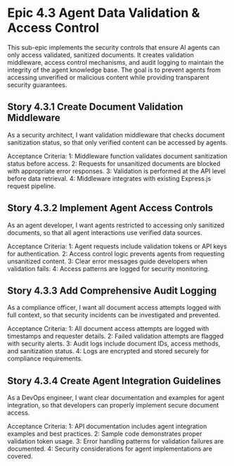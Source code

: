 # Epic 4.3 Agent Data Validation & Access Control

This sub-epic implements the security controls that ensure AI agents can only access validated, sanitized documents. It creates validation middleware, access control mechanisms, and audit logging to maintain the integrity of the agent knowledge base. The goal is to prevent agents from accessing unverified or malicious content while providing transparent security guarantees.

## Story 4.3.1 Create Document Validation Middleware

As a security architect, I want validation middleware that checks document sanitization status, so that only verified content can be accessed by agents.

Acceptance Criteria:
1: Middleware function validates document sanitization status before access.
2: Requests for unsanitized documents are blocked with appropriate error responses.
3: Validation is performed at the API level before data retrieval.
4: Middleware integrates with existing Express.js request pipeline.

## Story 4.3.2 Implement Agent Access Controls

As an agent developer, I want agents restricted to accessing only sanitized documents, so that all agent interactions use verified data sources.

Acceptance Criteria:
1: Agent requests include validation tokens or API keys for authentication.
2: Access control logic prevents agents from requesting unsanitized content.
3: Clear error messages guide developers when validation fails.
4: Access patterns are logged for security monitoring.

## Story 4.3.3 Add Comprehensive Audit Logging

As a compliance officer, I want all document access attempts logged with full context, so that security incidents can be investigated and prevented.

Acceptance Criteria:
1: All document access attempts are logged with timestamps and requester details.
2: Failed validation attempts are flagged with security alerts.
3: Audit logs include document IDs, access methods, and sanitization status.
4: Logs are encrypted and stored securely for compliance requirements.

## Story 4.3.4 Create Agent Integration Guidelines

As a DevOps engineer, I want clear documentation and examples for agent integration, so that developers can properly implement secure document access.

Acceptance Criteria:
1: API documentation includes agent integration examples and best practices.
2: Sample code demonstrates proper validation token usage.
3: Error handling patterns for validation failures are documented.
4: Security considerations for agent implementations are covered.
